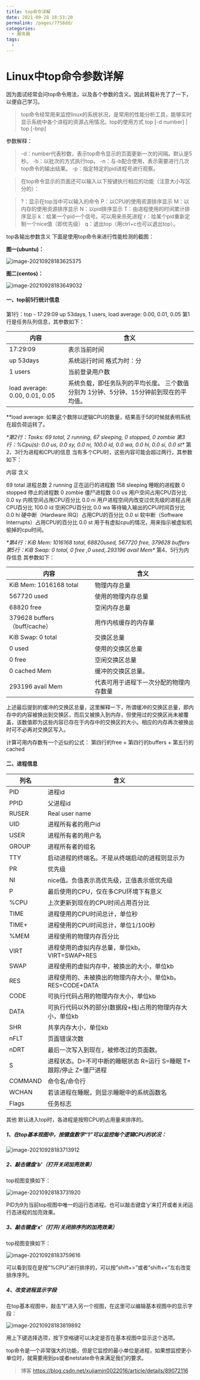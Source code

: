 ```yaml
---
title: top命令详解
date: 2021-09-28 18:53:20
permalink: /pages/7758dd/
categories:
  - 服务器
tags:
  - 
---
```

# Linux中top命令参数详解

因为面试经常会问top命令用法，以及各个参数的含义。因此转载补充了了一下，以便自己学习。



> top命令经常用来监控linux的系统状况，是常用的性能分析工具，能够实时显示系统中各个进程的资源占用情况。top的使用方式 top [-d number] | top [-bnp]

参数解释：

> -d：number代表秒数，表示top命令显示的页面更新一次的间隔。默认是5秒。 -b：以批次的方式执行top。 -n：与-b配合使用，表示需要进行几次top命令的输出结果。 -p：指定特定的pid进程号进行观察。

> 在top命令显示的页面还可以输入以下按键执行相应的功能（注意大小写区分的）：

> ?：显示在top当中可以输入的命令 P：以CPU的使用资源排序显示 M：以内存的使用资源排序显示 N：以pid排序显示 T：由进程使用的时间累计排序显示 k：给某一个pid一个信号。可以用来杀死进程 r：给某个pid重新定制一个nice值（即优先级） q：退出top（用ctrl+c也可以退出top）。

top各输出参数含义
下面是使用top命令来进行性能检测的截图：

**图一(ubuntu)：**

![image-20210928183625375](http://img.alicbin.com/img/image-20210928183625375.png)

**图二(centos)：**

![image-20210928183649032](http://img.alicbin.com/img/image-20210928183649032.png)

#### 一、top前5行统计信息


第1行：top - 17:29:09 up 53days, 1 users, load average: 0.00, 0.01, 0.05
第1行是任务队列信息，其参数如下：

| 内容                           | 含义                                                         |
| ------------------------------ | ------------------------------------------------------------ |
| 17:29:09                       | 表示当前时间                                                 |
| up 53days                      | 系统运行时间 格式为时：分                                    |
| 1 users                        | 当前登录用户数                                               |
| load average: 0.00, 0.01, 0.05 | 系统负载，即任务队列的平均长度。 三个数值分别为 1分钟、5分钟、15分钟前到现在的平均值。 |

**load average: 如果这个数除以逻辑CPU的数量，结果高于5的时候就表明系统在超负荷运转了。 

*\*第2行：Tasks: 69 total, 2 running, 67 sleeping, 0 stopped, 0 zombie 
第3行：%Cpu(s): 0.0 us, 0.0 sy, 0.0 ni, 100.0 id, 0.0 wa, 0.0 hi, 0.0 si, 0.0 st\** 
第2、3行为进程和CPU的信息 
当有多个CPU时，这些内容可能会超过两行，其参数如下：

内容   含义


69 total   进程总数
2 running   正在运行的进程数
158 sleeping   睡眠的进程数
0 stopped   停止的进程数
0 zombie   僵尸进程数
0.0 us   用户空间占用CPU百分比
0.0 sy   内核空间占用CPU百分比
0.0 ni   用户进程空间内改变过优先级的进程占用CPU百分比
100.0 id   空闲CPU百分比
0.0 wa   等待输入输出的CPU时间百分比
0.0 hi   硬中断（Hardware IRQ）占用CPU的百分比
0.0 si   软中断（Software Interrupts）占用CPU的百分比
0.0 st   用于有虚拟cpu的情况，用来指示被虚拟机偷掉的cpu时间。

*\*第4行：KiB Mem: 1016168 total, 68820used, 567720 free, 379628 buffers 
第5行：KiB Swap: 0 total, 0 free ,0 used,.293196 avail Mem\** 
第4、5行为内存信息 
其参数如下：

| 内容                         | 含义                                   |
| ---------------------------- | -------------------------------------- |
| KiB Mem: 1016168 total       | 物理内存总量                           |
| 567720 used                  | 使用的物理内存总量                     |
| 68820 free                   | 空闲内存总量                           |
| 379628 buffers（buff/cache） | 用作内核缓存的内存量                   |
| KiB Swap: 0 total            | 交换区总量                             |
| 0 used                       | 使用的交换区总量                       |
| 0 free                       | 空闲交换区总量                         |
| 0 cached Mem                 | 缓冲的交换区总量。                     |
| 293196 avail Mem             | 代表可用于进程下一次分配的物理内存数量 |


上述最后提到的缓冲的交换区总量，这里解释一下，所谓缓冲的交换区总量，即内存中的内容被换出到交换区，而后又被换入到内存，但使用过的交换区尚未被覆盖，该数值即为这些内容已存在于内存中的交换区的大小。相应的内存再次被换出时可不必再对交换区写入。 

计算可用内存数有一个近似的公式： 
第四行的free + 第四行的buffers + 第五行的cached

#### 二、进程信息

| 列名    | 含义                                                         |
| ------- | ------------------------------------------------------------ |
| PID     | 进程id                                                       |
| PPID    | 父进程id                                                     |
| RUSER   | Real user name                                               |
| UID     | 进程所有者的用户id                                           |
| USER    | 进程所有者的用户名                                           |
| GROUP   | 进程所有者的组名                                             |
| TTY     | 启动进程的终端名。不是从终端启动的进程则显示为               |
| PR      | 优先级                                                       |
| NI      | nice值。负值表示高优先级，正值表示低优先级                   |
| P       | 最后使用的CPU，仅在多CPU环境下有意义                         |
| %CPU    | 上次更新到现在的CPU时间占用百分比                            |
| TIME    | 进程使用的CPU时间总计，单位秒                                |
| TIME+   | 进程使用的CPU时间总计，单位1/100秒                           |
| %MEM    | 进程使用的物理内存百分比                                     |
| VIRT    | 进程使用的虚拟内存总量，单位kb。VIRT=SWAP+RES                |
| SWAP    | 进程使用的虚拟内存中，被换出的大小，单位kb                   |
| RES     | 进程使用的、未被换出的物理内存大小，单位kb。RES=CODE+DATA    |
| CODE    | 可执行代码占用的物理内存大小，单位kb                         |
| DATA    | 可执行代码以外的部分(数据段+栈)占用的物理内存大小，单位kb    |
| SHR     | 共享内存大小，单位kb                                         |
| nFLT    | 页面错误次数                                                 |
| nDRT    | 最后一次写入到现在，被修改过的页面数。                       |
| S       | 进程状态。D=不可中断的睡眠状态 R=运行 S=睡眠 T=跟踪/停止 Z=僵尸进程 |
| COMMAND | 命令名/命令行                                                |
| WCHAN   | 若该进程在睡眠，则显示睡眠中的系统函数名                     |
| Flags   | 任务标志                                                     |

其他
默认进入top时，各进程是按照CPU的占用量来排序的。

##### 1、在top基本视图中，按键盘数字“1”可以监控每个逻辑CPU的状况： 

![image-20210928183713912](http://img.alicbin.com/img/image-20210928183713912.png)

##### 2、敲击键盘‘b’（打开关闭加亮效果）

 top视图变换如下：

![image-20210928183731920](http://img.alicbin.com/img/image-20210928183731920.png)

PID为9为当前top视图中唯一的运行态进程。也可以敲击键盘‘y’来打开或者关闭运行态进程的加亮效果。

##### 3、敲击键盘‘x’（打开/关闭排序列的加亮效果）

top视图变换如下：

![image-20210928183759616](http://img.alicbin.com/img/image-20210928183759616.png)

可以看到现在是按"%CPU"进行排序的，可以按”shift+>”或者”shift+<”左右改变排序序列。

##### 4、改变进程显示字段

在top基本视图中，敲击”f”进入另一个视图，在这里可以编辑基本视图中的显示字段：

![image-20210928183819892](http://img.alicbin.com/img/image-20210928183819892.png)

用上下键选择选项，按下空格键可以决定是否在基本视图中显示这个选项。

top命令是一个非常强大的功能，但是它监控的最小单位是进程，如果想监控更小单位时，就需要用到ps或者netstate命令来满足我们的要求。

> 博客 https://blog.csdn.net/xujiamin0022016/article/details/89072116
